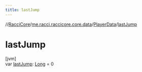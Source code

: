 ```yaml
---
title: lastJump
---
```

//[RacciCore](../../../index.html)/[me.racci.raccicore.core.data](../index.html)/[PlayerData](index.html)/[lastJump](last-jump.html)



# lastJump



[jvm]\
var [lastJump](last-jump.html): [Long](https://kotlinlang.org/api/latest/jvm/stdlib/kotlin/-long/index.html) = 0





